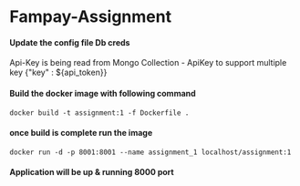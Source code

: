 # Fampay-Assignment

#### Update the config file Db creds 

Api-Key is being read from Mongo Collection - ApiKey to support multiple key
{"key" : ${api_token}}
 

#### Build the docker image with following command
```
docker build -t assignment:1 -f Dockerfile .
```
#### once build is complete run the image 
```
docker run -d -p 8001:8001 --name assignment_1 localhost/assignment:1
```
#### Application will be up & running 8000 port